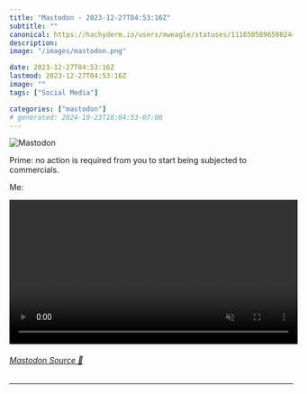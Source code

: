 ```yaml
---
title: "Mastodon - 2023-12-27T04:53:16Z"
subtitle: ""
canonical: https://hachyderm.io/users/mweagle/statuses/111650589650024470
description:
image: "/images/mastodon.png"

date: 2023-12-27T04:53:16Z
lastmod: 2023-12-27T04:53:16Z
image: ""
tags: ["Social Media"]

categories: ["mastodon"]
# generated: 2024-10-23T18:04:53-07:00
---
```

![Mastodon](/images/mastodon.png)

<p>Prime: no action is required from you to start being subjected to commercials. </p><p>Me:</p>

<video controls autoplay muted loop width="512"><source src="cf1d41d3806bb977.mp4" type="video/mp4" /></video>

###### [Mastodon Source 🐘](https://hachyderm.io/@mweagle/111650589650024470)

___
